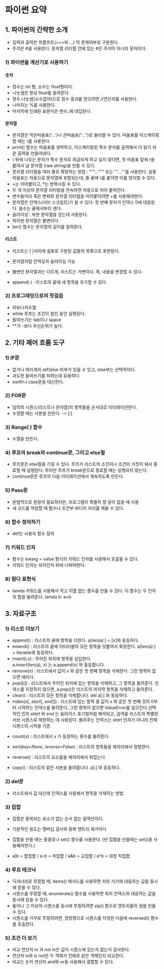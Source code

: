 # 파이썬 요약

## 1. 파이썬의 간략한 소개

* 입력과 출력은 프롬프트(>>>와 ...) 의 존재여부로 구분된다.
* 주석은 #을 사용한다. 문자열 리터럴 안에 있는 #은 주석이 아니라 문자이다.

### 1) 파이썬을 계산기로 사용하기

####       숫자

- 정수는 int 형, 소수는 float형이다.
- 나눗셈은 항상 float를 돌려준다.
- 정수 나눗셈(소수없이)으로 정수 결과를 얻으려면 //연산자를 사용한다.
- 나머지는 %를 사용한다.
- 마지막에 인쇄된 표현식은 변수_에 대입된다.



####       문자열

- 문자열은 작은따옴표('...')나 큰따옴표("...")로 둘러쌀 수 있다. 따옴표를 이스케이핑 할 때는 \를 사용한다.
- print() 함수는 따옴표를 생략하고, 이스케이핑된 특수 문자를 출력해서 더 읽기 쉬운 출력을 만들어낸다.
- \ 뒤에 나오는 문자가 특수 문자로 취급되게 하고 싶지 않다면, 첫 따옴표 앞에 r을 붙여서 날 문자열 (raw string)을 만들 수 있다.
- 문자열 리터럴을 여러 줄로 확장하는 방법 : """...""" 또는 '''...'''를 사용한다.  삼중따옴표는 자동으로 문자열에 포함되는데,  줄 끝에 \를 붙이면 이를 방지할 수 있다.
- +는 이어붙이고, *는 반복시킬 수 있다.
- 두 개 이상의 문자열 리터럴을 연속하면 자동으로 이어 붙여진다.
- 변수들끼리 혹은 변화와 문자열 리터럴을 이어붙이려면 +를 사용해야한다.
- 문자열은 인덱스(서브 스크립트)가 될 수 있다. 첫 번째 문자가 인덱스 0에 대응된다. 음수는 끝에서부터 센다.
- 슬라이싱 : 부분 문자열을 얻는데 사용된다.
- 파이썬 문자열은 불변이다.
- len() 함수는 문자열의 길이를 알려준다.



####       리스트

- 리스트는 [ ]사이에 쉼표로 구분된 값들의 목록으로 표현된다.

- 문자열처럼 인덱싱과 슬라이싱 가능

- 불변인 문자열과는 다르게, 리스트는 가변이다. 즉, 내용을 변경할 수 있다.

- append( ) : 리스트의 끝에 새 항목을 추가할 수 있다.

  

  

### 2) 프로그래밍으로의 첫걸음

* 피보나치수열
* while 루프는 조건이 참인 동안 실행된다.
* 들여쓰기는 tab이나 space
* **가 -보다 우선순위가 높다.









##  2. 기타 제어 흐름 도구

### 1) IF문

* 없거나 여러개의 elif(else if)부가 있을 수 있고, else부는 선택적이다.
* 과도한 들여쓰기를 피하는데 유용하다.
* swith나 case문을 대신한다.



### 2) FOR문

* 임의의 시퀀스(리스트나 문자열)의 항목들을 순서대로 이터레이션한다.
* 수정할 때는 사본을 만든다. -> [:]



### 3) Range( ) 함수

* 수열을 만든다.



### 4) 루프의 break와 continue문, 그리고 else절

* 루프문은  else절을 가질 수 있다. 루프가 리스트의 소진이나 조건이 거짓이 돼서 종료할 때 실행된다. 하지만 루프가 break문으로 종료할 때는 실행되지 않는다.
* continue문은 루프의 다음 이터레이션에서 계속하도록 만든다.



### 5) Pass문

* 문법적으로 문장이 필요하지만, 프로그램이 특별히 할 일이 없을 때 사용
* 새 코드를 작업할 때 함수나 조건부 바디의 자리를 채울 수 있다.



### 6) 함수 정의하기

* def는 사용자 함수 정의



### 7) 키워드 인자

* 함수는 kwarg = value 형식의 키워드 인자를 사용해서 호출될 수 있다.
* 키워드 인자는 위치인자 뒤에 나와야한다.



### 8) 람다 표현식

* lamda 카워드를 사용해서 작고 이름 없는 함수를 만들 수 있다. 이 함수는 두 인자의 합을 돌려준다.      lamda b: a+b












## 3. 자료구조

### 1) 리스트 더보기

* append() :  리스트의 끝에 항목을 더한다.  a[len(a):] = [x]와 동등하다.
* extend() : 리스트의 끝에 이터러블의 모든 항목을 덧붙여서 확장한다.  a[len(a):] + iterable와 동등하다.
* insert(i,x) : 주어진 위치에 항목을 삽입한다.  a.insert(len(a), x) 는 a.append(x) 와 동등합니다. 
* remove(*x*) : 리스트에서 값이 *x* 와 같은 첫 번째 항목을 삭제한다. 그런 항목이 없으면 에러다.
* pop([*i*]) : 리스트에서 주어진 위치에 있는 항목을 삭제하고, 그 항목을 돌려준다. 인덱스를 지정하지 않으면,  a.pop()은 리스트의 마지막 항목을 삭제하고 돌려준다. 
* clear() : 리스트의 모든 항목을 삭제합니다.  del a[:] 와 동등하다. 
* index(*x*[, *start*[, *end*]]) : 리스트에 있는 항목 중 값이 *x* 와 같은 첫 번째 것의 0부터 시작하는 인덱스를 돌려준다. 그런 항목이 없으면  ValueError를 일으킨다.선택적인 인자 *start* 와 *end* 는 슬라이스 표기법처럼 해석되고, 검색을 리스트의 특별한 서브 시퀀스로 제한하는 데 사용된다. 돌려주는 인덱스는 *start* 인자가 아니라 전체 시퀀스의 시작을 기준.  

- count(*x*) : 리스트에서 *x* 가 등장하는 횟수를 돌려준다. 

- sort(*key=None*, *reverse=False*) : 리스트의 항목들을 제자리에서 정렬한다. 

- reverse() : 리스트의 요소들을 제자리에서 뒤집는다.

- copy() : 리스트의 얕은 사본을 돌려줍니다. a[:] 와 동등하다. 



### 2) del문

* 리스트에서 값 대신에 인덱스를 사용해서 항목을 삭제하는 방법



### 3) 집합

* 집합은 중복되는 요소가 없는 순서 없는 컬렉션이다.

* 기본적인 용도는 멤버십 검사와 중복 엔트리 제거이다

* 집합을 만들 때는 중괄호나 set() 함수를 사용한다. (빈 집합을 만들때는 set()을 사용해야한다.)

* a|b = 합집합 / a-b = 차집합 / a&b = 교집합 / a^b = 대칭 차집합

   

### 4) 루프 테크닉

* 딕셔너리로 루핑할 때, items() 매서드를 사용하면 키와 거기에 대응하는 값을 동시에 얻을 수 있다.
* 시퀸스를 루핑할 때, enumerate() 함수를 사용하면 위치 인덱스와 대응하는 값을 동시에 얻을 수 있다.
* 둘이나 그 이상의 시퀀스를 동시에 루핑하려면 zip() 함수로 엔트리들의 쌍을 만들 수 있다.
* 시퀀스를 거꾸로 루핑하려면, 정방향으로 시퀀스를 지정한 다음에 reversed() 함수를 호출한다.



### 5) 조건 더 보기

* 비교 연산자 in 과 not in은 값이 시퀀스에 있는지 없는지 검사한다.
* 연산자 is와  is not은 두 객체가 진짜로 같은 객체인지 비교한다.
* 비교는 논리 연산자 and와 or을 사용해서 결합할 수 있다.
